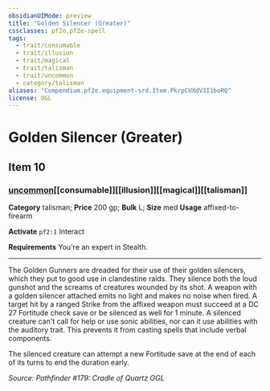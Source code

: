 ```yaml
---
obsidianUIMode: preview
title: "Golden Silencer (Greater)"
cssclasses: pf2e,pf2e-spell
tags:
  - trait/consumable
  - trait/illusion
  - trait/magical
  - trait/talisman
  - trait/uncommon
  - category/talisman
aliases: "Compendium.pf2e.equipment-srd.Item.PkrpCUXdV3I1boRQ"
license: OGL
---
```

# Golden Silencer (Greater)
## Item 10
### [uncommon](uncommon.md "Uncommon Rarity Trait")[[consumable]][[illusion]][[magical]][[talisman]]

**Category** talisman; 
**Price** 200 gp; 
**Bulk** L; **Size** med
**Usage** affixed-to-firearm

**Activate** `pf2:1` Interact

**Requirements** You're an expert in Stealth.

* * *

The Golden Gunners are dreaded for their use of their golden silencers, which they put to good use in clandestine raids. They silence both the loud gunshot and the screams of creatures wounded by its shot. A weapon with a golden silencer attached emits no light and makes no noise when fired. A target hit by a ranged Strike from the affixed weapon must succeed at a DC 27 Fortitude check save or be silenced as well for 1 minute. A silenced creature can't call for help or use sonic abilities, nor can it use abilities with the auditory trait. This prevents it from casting spells that include verbal components.

The silenced creature can attempt a new Fortitude save at the end of each of its turns to end the duration early.

*Source: Pathfinder #179: Cradle of Quartz*
*OGL*